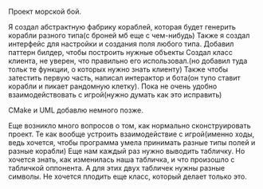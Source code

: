 Проект морской бой. 

Я создал абстрактную фабрику кораблей, которая будет генерить корабли разного типа(с броней мб еще с чем-нибудь) 
Также я создал интерфейс для настройки и создания поля любого типа. 
Добавил паттерн билдер, чтобы построить нужные объекты
Создал класс клиента, не уверен, что правильно его использовал.(но добавил туда тольк те функции, о которых нужно знать клиенту)
Также чтобы затестить первую часть, написал интерактор и бота(он тупо ставит корабли и пикает рандомную клетку). 
Пока не очень удобно взаимодействовать с игрой(нужно думать как это исправить)

CMake и UML добавлю немного позже. 

Еще возникло много вопросов о том, как нормально сконструировать проект. 
Те как вообще устроить взаимодействие с игрой(именно ходы, ведь хочется, чтобы программа умела принимать разные типы полей и разные корабли)
Еще нам каждый раз нужно выводить табличку. Но хочется знать, как изменилась наша табличка, и что произошло с табличкой оппонента. 
А для этих двух табличек нужны разные символы. Не хочется плодить еще класс, который делает только это. 
